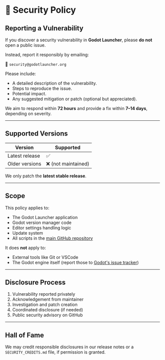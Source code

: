 # 📄 Security Policy

## Reporting a Vulnerability

If you discover a security vulnerability in **Godot Launcher**, please **do not** open a public issue.

Instead, report it responsibly by emailing:

📧 `security@godotlauncher.org`

Please include:

- A detailed description of the vulnerability.
- Steps to reproduce the issue.
- Potential impact.
- Any suggested mitigation or patch (optional but appreciated).

We aim to respond within **72 hours** and provide a fix within **7–14 days**, depending on severity.

---

## Supported Versions

| Version        | Supported          |
|----------------|--------------------|
| Latest release | ✅                 |
| Older versions | ❌ (not maintained) |

We only patch the **latest stable release**.

---

## Scope

This policy applies to:

- The Godot Launcher application
- Godot version manager code
- Editor settings handling logic
- Update system
- All scripts in the [main GitHub repository](https://github.com/godotlauncher/launcher)

It does **not** apply to:
- External tools like Git or VSCode
- The Godot engine itself (report those to [Godot's issue tracker](https://github.com/godotengine/godot/issues))

---

## Disclosure Process

1. Vulnerability reported privately
2. Acknowledgement from maintainer
3. Investigation and patch creation
4. Coordinated disclosure (if needed)
5. Public security advisory on GitHub

---

## Hall of Fame

We may credit responsible disclosures in our release notes or a `SECURITY_CREDITS.md` file, if permission is granted.
